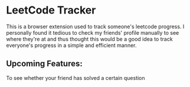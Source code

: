 # LeetCode Tracker

This is a browser extension used to track someone's leetcode progress. I personally found it tedious to check my friends' profile manually to see where they're at and thus thought this would be a good idea to track everyone's progress in a simple and efficient manner.


## Upcoming Features: 

To see whether your friend has solved a certain question
